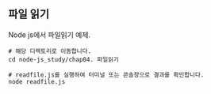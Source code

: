 ## 파일 읽기
Node js에서 파일읽기 예제.
```
# 해당 디렉토리로 이동합니다.
cd node-js_study/chap04. 파일읽기

# readfile.js를 실행하여 터미널 또는 콘솔창으로 결과를 확인합니다.
node readfile.js
```
